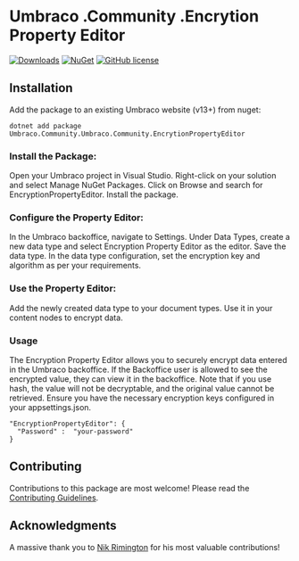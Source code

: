# Umbraco .Community .Encrytion Property Editor 

[![Downloads](https://img.shields.io/nuget/dt/Umbraco.Community.Umbraco.Community.EncrytionPropertyEditor?color=cc9900)](https://www.nuget.org/packages/Umbraco.Community.Umbraco.Community.EncrytionPropertyEditor/)
[![NuGet](https://img.shields.io/nuget/vpre/Umbraco.Community.Umbraco.Community.EncrytionPropertyEditor?color=0273B3)](https://www.nuget.org/packages/Umbraco.Community.Umbraco.Community.EncrytionPropertyEditor)
[![GitHub license](https://img.shields.io/github/license/busrasengul/Umbraco.Community.EncryptionPropertyEditor?color=8AB803)](../LICENSE)

## Installation

Add the package to an existing Umbraco website (v13+) from nuget:

`dotnet add package Umbraco.Community.Umbraco.Community.EncrytionPropertyEditor`

### Install the Package:

Open your Umbraco project in Visual Studio.
Right-click on your solution and select Manage NuGet Packages.
Click on Browse and search for EncryptionPropertyEditor.
Install the package.

### Configure the Property Editor:

In the Umbraco backoffice, navigate to Settings.
Under Data Types, create a new data type and select Encryption Property Editor as the editor.
Save the data type.
In the data type configuration, set the encryption key and algorithm as per your requirements.

### Use the Property Editor:

Add the newly created data type to your document types.
Use it in your content nodes to encrypt data.

### Usage
The Encryption Property Editor allows you to securely encrypt data entered in the Umbraco backoffice.
If the Backoffice user is allowed to see the encrypted value, they can view it in the backoffice.
Note that if you use hash, the value will not be decryptable, and the original value cannot be retrieved.
Ensure you have the necessary encryption keys configured in your appsettings.json.

```
"EncryptionPropertyEditor": {
  "Password" :  "your-password"
}
```

## Contributing

Contributions to this package are most welcome! Please read the [Contributing Guidelines](CONTRIBUTING.md).

## Acknowledgments

A massive thank you to [Nik Rimington](https://github.com/NikRimington) for his most valuable contributions!